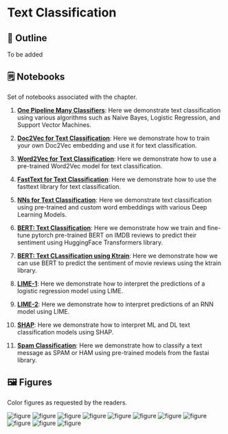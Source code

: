 # Text Classification

## 🔖 Outline

To be added


## 🗒️ Notebooks

Set of notebooks associated with the chapter. 

1. **[One Pipeline Many Classifiers](https://github.com/practical-nlp/practical-nlp/blob/master/Ch4/01_OnePipeline_ManyClassifiers.ipynb)**: Here we demonstrate text classification using various algorithms such as Naive Bayes, Logistic Regression, and Support Vector Machines.

2. **[Doc2Vec for Text Classification](https://github.com/practical-nlp/practical-nlp/blob/master/Ch4/02_Doc2Vec_Example.ipynb)**: Here we demonstrate how to train your own Doc2Vec embedding and use it for text classification.

3. **[Word2Vec for Text Classification](https://github.com/practical-nlp/practical-nlp/blob/master/Ch4/03_Word2Vec_Example.ipynb)**: Here we demonstrate how to use a pre-trained Word2Vec model for text classification.

4. **[FastText for Text Classification](https://github.com/practical-nlp/practical-nlp/blob/master/Ch4/04_FastText_Example.ipynb)**: Here we demonstrate how to use the fasttext library for text classification.

5. **[NNs for Text Classification](https://github.com/practical-nlp/practical-nlp/blob/master/Ch4/05_DeepNN_Example.ipynb)**: Here we demonstrate text classification using pre-trained and custom word embeddings with various Deep Learning Models. 

6. **[BERT: Text Classification](https://github.com/practical-nlp/practical-nlp/blob/master/Ch4/06_BERT_IMDB_Sentiment_Classification.ipynb)**: Here we demonstrate how we train and fine-tune pytorch pre-trained BERT on IMDB reviews to predict their sentiment using HuggingFace Transformers library.

7. **[BERT: Text CLassification using Ktrain](https://github.com/practical-nlp/practical-nlp/blob/master/Ch4/07_BERT_Sentiment_Classification_IMDB_ktrain.ipynb)**: Here we demonstrate how we can use BERT to predict the sentiment of movie reviews using the ktrain library.

8. **[LIME-1](https://github.com/practical-nlp/practical-nlp/blob/master/Ch4/08_LimeDemo.ipynb)**: Here we demonstrate how to interpret the predictions of a logistic regression model using LIME.

9. **[LIME-2](https://github.com/practical-nlp/practical-nlp/blob/master/Ch4/09_Lime_RNN.ipynb)**: Here we demonstrate how to interpret predictions of an RNN model using LIME.

10. **[SHAP](https://github.com/practical-nlp/practical-nlp/blob/master/Ch4/10_ShapDemo.ipynb)**: Here we demonstrate how to interpret ML and DL text classification models using SHAP.

11. **[Spam Classification](https://github.com/practical-nlp/practical-nlp/blob/master/Ch4/11_SpamClassification.ipynb)**: Here we demonstrate how to classify a text message as SPAM or HAM using pre-trained models from the fastai library. 


## 🖼️ Figures

Color figures as requested by the readers. 

![figure](https://github.com/practical-nlp/practical-nlp-figures/raw/master/figures/4-1.png)
![figure](https://github.com/practical-nlp/practical-nlp-figures/raw/master/figures/4-2.png)
![figure](https://github.com/practical-nlp/practical-nlp-figures/raw/master/figures/4-3.png)
![figure](https://github.com/practical-nlp/practical-nlp-figures/raw/master/figures/4-4.png)
![figure](https://github.com/practical-nlp/practical-nlp-figures/raw/master/figures/4-5.png)
![figure](https://github.com/practical-nlp/practical-nlp-figures/raw/master/figures/4-6.png)
![figure](https://github.com/practical-nlp/practical-nlp-figures/raw/master/figures/4-7.png)
![figure](https://github.com/practical-nlp/practical-nlp-figures/raw/master/figures/4-8.png)
![figure](https://github.com/practical-nlp/practical-nlp-figures/raw/master/figures/4-9.png)
![figure](https://github.com/practical-nlp/practical-nlp-figures/raw/master/figures/4-10.png)
![figure](https://github.com/practical-nlp/practical-nlp-figures/raw/master/figures/4-11.png)
